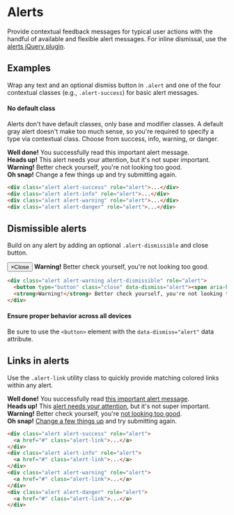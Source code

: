 
<h1 id="alerts" class="page-header">Alerts</h1>

<p class="lead">Provide contextual feedback messages for typical user actions with the handful of available and flexible alert messages. For inline dismissal, use the <a href="../javascript/#alerts">alerts jQuery plugin</a>.</p>

<h2 id="alerts-examples">Examples</h2>

<p>Wrap any text and an optional dismiss button in <code>.alert</code> and one of the four contextual classes (e.g., <code>.alert-success</code>) for basic alert messages.</p>

<div class="bs-callout bs-callout-info">

  <h4>No default class</h4>

  <p>Alerts don't have default classes, only base and modifier classes. A default gray alert doesn't make too much sense, so you're required to specify a type via contextual class. Choose from success, info, warning, or danger.</p>
  
</div>

<div class="bs-example">
  <div class="alert alert-success" role="alert">
    <strong>Well done!</strong> You successfully read this important alert message.
  </div>
  <div class="alert alert-info" role="alert">
    <strong>Heads up!</strong> This alert needs your attention, but it's not super important.
  </div>
  <div class="alert alert-warning" role="alert">
    <strong>Warning!</strong> Better check yourself, you're not looking too good.
  </div>
  <div class="alert alert-danger" role="alert">
    <strong>Oh snap!</strong> Change a few things up and try submitting again.
  </div>
</div>

```html
<div class="alert alert-success" role="alert">...</div>
<div class="alert alert-info" role="alert">...</div>
<div class="alert alert-warning" role="alert">...</div>
<div class="alert alert-danger" role="alert">...</div>
```

<h2 id="alerts-dismissible">Dismissible alerts</h2>

<p>Build on any alert by adding an optional <code>.alert-dismissible</code> and close button.</p>

<div class="bs-example">
  <div class="alert alert-warning alert-dismissible" role="alert">
    <button type="button" class="close" data-dismiss="alert"><span aria-hidden="true">&times;</span><span class="sr-only">Close</span></button>
    <strong>Warning!</strong> Better check yourself, you're not looking too good.
  </div>
</div>

```html
<div class="alert alert-warning alert-dismissible" role="alert">
  <button type="button" class="close" data-dismiss="alert"><span aria-hidden="true">&times;</span><span class="sr-only">Close</span></button>
  <strong>Warning!</strong> Better check yourself, you're not looking too good.
</div>
```

<div class="bs-callout bs-callout-warning">
  <h4>Ensure proper behavior across all devices</h4>
  <p>Be sure to use the <code>&lt;button&gt;</code> element with the <code>data-dismiss="alert"</code> data attribute.</p>
</div>

<h2 id="alerts-links">Links in alerts</h2>

<p>Use the <code>.alert-link</code> utility class to quickly provide matching colored links within any alert.</p>

<div class="bs-example">
  <div class="alert alert-success" role="alert">
    <strong>Well done!</strong> You successfully read <a href="#" class="alert-link">this important alert message</a>.
  </div>
  <div class="alert alert-info" role="alert">
    <strong>Heads up!</strong> This <a href="#" class="alert-link">alert needs your attention</a>, but it's not super important.
  </div>
  <div class="alert alert-warning" role="alert">
    <strong>Warning!</strong> Better check yourself, you're <a href="#" class="alert-link">not looking too good</a>.
  </div>
  <div class="alert alert-danger" role="alert">
    <strong>Oh snap!</strong> <a href="#" class="alert-link">Change a few things up</a> and try submitting again.
  </div>
</div>

```html
<div class="alert alert-success" role="alert">
  <a href="#" class="alert-link">...</a>
</div>
<div class="alert alert-info" role="alert">
  <a href="#" class="alert-link">...</a>
</div>
<div class="alert alert-warning" role="alert">
  <a href="#" class="alert-link">...</a>
</div>
<div class="alert alert-danger" role="alert">
  <a href="#" class="alert-link">...</a>
</div>
```

